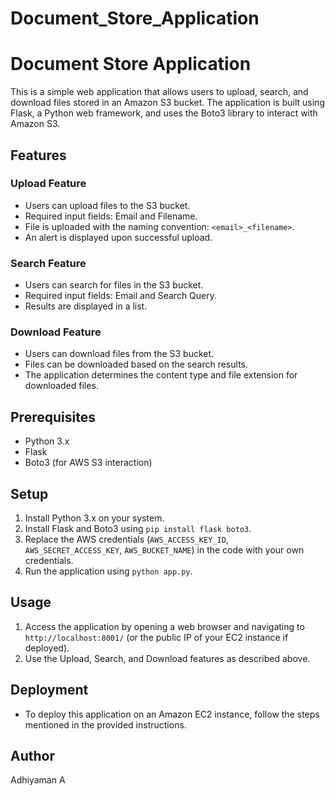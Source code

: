 # Document_Store_Application
# Document Store Application

This is a simple web application that allows users to upload, search, and download files stored in an Amazon S3 bucket. The application is built using Flask, a Python web framework, and uses the Boto3 library to interact with Amazon S3.

## Features

### Upload Feature
- Users can upload files to the S3 bucket.
- Required input fields: Email and Filename.
- File is uploaded with the naming convention: `<email>_<filename>`.
- An alert is displayed upon successful upload.

### Search Feature
- Users can search for files in the S3 bucket.
- Required input fields: Email and Search Query.
- Results are displayed in a list.

### Download Feature
- Users can download files from the S3 bucket.
- Files can be downloaded based on the search results.
- The application determines the content type and file extension for downloaded files.

## Prerequisites
- Python 3.x
- Flask
- Boto3 (for AWS S3 interaction)

## Setup
1. Install Python 3.x on your system.
2. Install Flask and Boto3 using `pip install flask boto3`.
3. Replace the AWS credentials (`AWS_ACCESS_KEY_ID`, `AWS_SECRET_ACCESS_KEY`, `AWS_BUCKET_NAME`) in the code with your own credentials.
4. Run the application using `python app.py`.

## Usage
1. Access the application by opening a web browser and navigating to `http://localhost:8001/` (or the public IP of your EC2 instance if deployed).
2. Use the Upload, Search, and Download features as described above.

## Deployment
- To deploy this application on an Amazon EC2 instance, follow the steps mentioned in the provided instructions.

## Author
Adhiyaman A
